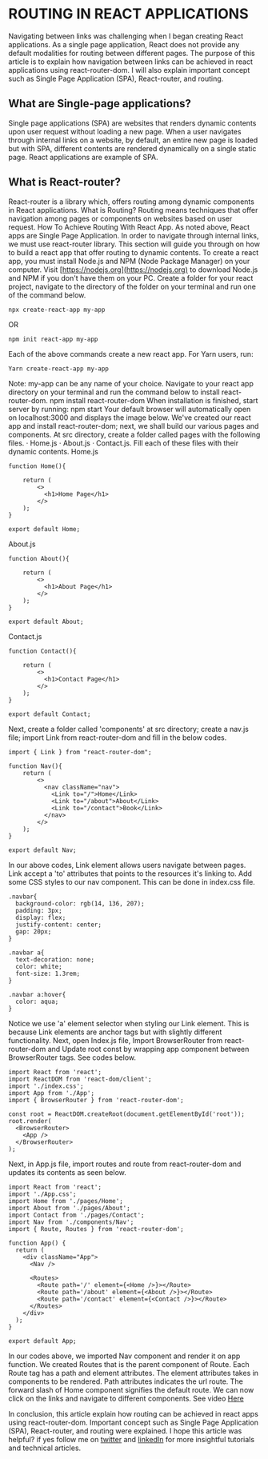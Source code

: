 # ROUTING IN REACT APPLICATIONS
Navigating between links was challenging when I began creating React applications. As a single page application, React does not provide any default modalities for routing between different pages. The purpose of this article is to explain how navigation between links can be achieved in react applications using react-router-dom. I will also explain important concept such as Single Page Application (SPA), React-router, and routing.
## What are Single-page applications?
Single page applications (SPA) are websites that renders dynamic contents upon user request without loading a new page. When a user navigates through internal links on a website, by default, an entire new page is loaded but with SPA, different contents are rendered dynamically on a single static page. React applications are example of SPA.
## What is React-router?
React-router is a library which, offers routing among dynamic components in React applications.
What is Routing?
Routing means techniques that offer navigation among pages or components on websites based on user request.
How To Achieve Routing With React App.
As noted above, React apps are Single Page Application. In order to navigate through internal links, we must use react-router library. This section will guide you through on how to build a react app that offer routing to dynamic contents.
To create a react app, you must install Node.js and NPM (Node Package Manager) on your computer. Visit [https://nodejs.org](https://nodejs.org) to download Node.js and NPM if you don't have them on your PC.
Create a folder for your react project, navigate to the directory of the folder on your terminal and run one of the command below.
```
npx create-react-app my-app
```
OR
```
npm init react-app my-app
```
Each of the above commands create a new react app. For Yarn users, run:
```
Yarn create-react-app my-app
```
Note: my-app can be any name of your choice.
Navigate to your react app directory on your terminal and run the command below to install react-router-dom.
npm install react-router-dom
When installation is finished, start server by running:
npm start
Your default browser will automatically open on localhost:3000 and displays the image below.
We've created our react app and install react-router-dom; next, we shall build our various pages and components. At src directory, create a folder called pages with the following files.
· Home.js
· About.js
· Contact.js.
Fill each of these files with their dynamic contents.
Home.js
```
function Home(){

    return (
        <>
          <h1>Home Page</h1>
        </>
    );
}

export default Home;
```
About.js
```
function About(){

    return (
        <>
          <h1>About Page</h1>
        </>
    );
}

export default About;
```
Contact.js
```
function Contact(){

    return (
        <>
          <h1>Contact Page</h1>
        </>
    );
}

export default Contact;
```
Next, create a folder called 'components' at src directory; create a nav.js file; import Link from react-router-dom and fill in the below codes.
```
import { Link } from "react-router-dom";

function Nav(){
    return (
        <>
          <nav className="nav">
            <Link to="/">Home</Link>
            <Link to="/about">About</Link>
            <Link to="/contact">Book</Link>
          </nav>
        </>
    );
}

export default Nav;
```
In our above codes, Link element allows users navigate between pages. Link accept a 'to' attributes that points to the resources it's linking to.
Add some CSS styles to our nav component. This can be done in index.css file.
```
.navbar{
  background-color: rgb(14, 136, 207);
  padding: 3px;
  display: flex;
  justify-content: center;
  gap: 20px;
}

.navbar a{
  text-decoration: none;
  color: white;
  font-size: 1.3rem;
}

.navbar a:hover{
  color: aqua;
}
```
Notice we use 'a' element selector when styling our Link element. This is because Link elements are anchor tags but with slightly different functionality.
Next, open Index.js file, Import BrowserRouter from react-router-dom and Update root const by wrapping app component between BrowserRouter tags. See codes below.
```
import React from 'react';
import ReactDOM from 'react-dom/client';
import './index.css';
import App from './App';
import { BrowserRouter } from 'react-router-dom';

const root = ReactDOM.createRoot(document.getElementById('root'));
root.render(
  <BrowserRouter>
    <App />
  </BrowserRouter>
);
```
Next, in App.js file, import routes and route from react-router-dom and updates its contents as seen below.
```
import React from 'react';
import './App.css';
import Home from './pages/Home';
import About from './pages/About';
import Contact from './pages/Contact';
import Nav from './components/Nav';
import { Route, Routes } from 'react-router-dom';

function App() {
  return (
    <div className="App">
      <Nav />

      <Routes>
        <Route path='/' element={<Home />}></Route>
        <Route path='/about' element={<About />}></Route>
        <Route path='/contact' element={<Contact />}></Route>
      </Routes>
    </div>
  );
}

export default App;
```
In our codes above, we imported Nav component and render it on app function. We created Routes that is the parent component of Route. Each Route tag has a path and element attributes. The element attributes takes in components to be rendered. Path attributes indicates the url route. The forward slash of Home component signifies the default route.
We can now click on the links and navigate to different components. See video [Here](https://www.youtube.com/watch?v=s73UPVliw0M)

In conclusion, this article explain how routing can be achieved in react apps using react-router-dom. Important concept such as Single Page Application (SPA), React-router, and routing were explained.
I hope this article was helpful? if yes follow me on [twitter](https://twitter.com/dauda_nehemiah) and [linkedIn](https://www.linkedin.com/in/nehemiah-dauda) for more insightful tutorials and technical articles.